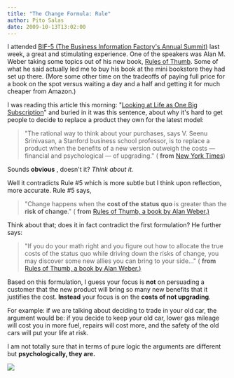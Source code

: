 ```yaml
---
title: "The Change Formula: Rule"
author: Pito Salas
date: 2009-10-13T13:02:00
---
```




I attended [BIF-5 (The Business Information Factory's Annual
Summit)](<http://www.businessinnovationfactory.com/bif-5>) last week, a great
and stimulating experience. One of the speakers was Alan M. Weber taking some
topics out of his new book, [Rules of
Thumb](<http://rulesofthumbbook.blogspot.com/>). Some of what he said actually
led me to buy his book at the mini bookstore they had set up there. (More some
other time on the tradeoffs of paying full price for a book on the spot versus
waiting a day and a half and getting it for much cheaper from Amazon.)

I was reading this article this morning: "[Looking at Life as One Big
Subscription](<http://www.nytimes.com/2009/10/11/business/11every.html>)" and
buried in it was this sentence, about why it's hard to get people to decide to
replace a product they own for the latest model:

> "The rational way to think about your purchases, says V. Seenu Srinivasan, a
> Stanford business school professor, is to replace a product when the
> benefits of a new version outweigh the costs — financial and psychological —
> of upgrading." ( **from** [New York
> Times](<http://www.nytimes.com/2009/10/11/business/11every.html>))

Sounds **obvious** , doesn't it? _Think about it._

Well it contradicts Rule #5 which is more subtle but I think upon reflection,
more accurate. Rule #5 says,

> "Change happens when the **cost of the status** **quo** is greater than the
> **risk of change**."  ( **from** [Rules of Thumb, a book by Alan
> Weber.)](<http://rulesofthumbbook.blogspot.com/>)

Think about that; does it in fact contradict the first formulation? He further
says:

> "If you do your math right and you figure out how to allocate the true costs
> of the status quo while driving down the risks of change, you may discover
> some new allies you can bring to your side…" ( **from** [Rules of Thumb, a
> book by Alan Weber.)](<http://rulesofthumbbook.blogspot.com/>)

Based on this formulation, I guess your focus is **not** on persuading a
customer that the new product will bring so many new benefits that it
justifies the cost. **Instead** your focus is on the **costs of not
upgrading**.

For example: if we are talking about deciding to trade in your old car, the
argument would be: if you decide to keep your old car, lower gas mileage will
cost you in more fuel, repairs will cost more, and the safety of the old cars
will put your life at risk.

I am not totally sure that in terms of pure logic the arguments are different
but **psychologically, they are.**

![](https://i0.wp.com/img.zemanta.com/pixy.gif?w=584)


